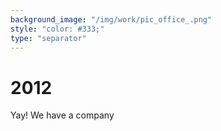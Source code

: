 ```yaml
---
background_image: "/img/work/pic_office_.png"
style: "color: #333;"
type: "separator"
---
```

# 2012
Yay! We have a company
